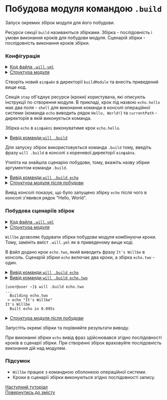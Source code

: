 # Побудова модуля командою <code>.build</code>

Запуск окремих збірок модуля для його побудови.

Ресурси cекції `build` називаються збірками. Збірка - послідовність і умови виконання кроків для побудови модуля. Сценарій збірки - послідовність виконання кроків збірки.  

### Конфігурація

<details>
  <summary><u>Код файла <code>.will.yml</code></u></summary>

```yaml
about :

    name : buildModule
    description : "Using build command"
    version : 0.0.1
    keywords :
        - willbe

step :

  echo.hello :
    shell : echo "Hello, World!"
    currentPath : '.'

build :

  echo:
    steps :
       - echo.hello

```

</details>
<details>
  <summary><u>Структура модуля</u></summary>

```
buildModule              
     └── .will.yml     

```

</details>

Створіть новий `вілфайл` в директорії `buildModule` та внесіть приведений вище код.  

Секція `step` об'єднує ресурси (кроки) користувача, які описують інструкції по створення модуля. В прикладі, крок під назвою `echo.hello` має два поля - `shell` для виконання команди в консолі операційної системи (команда `echo` виводить рядок `Hello, World!`) та `currentPath` - директорія в якій виконується команда.  

Збірка `echo` в `вілфайлі` виконуватиме крок `echo.hello`.  

<details>
  <summary><u>Вивід команди <code>will .build</code></u></summary>

```
[user@user ~]$ will .build
...
Please specify exactly one build scenario, none satisfies passed arguments

```

</details>

Для запуску збірок використовується команда `.build` тому, введіть фразу `will .build` в консолі з кореневої директорії `вілфайла`. 

Утиліта на знайшла сценарію побудови, тому, вкажіть назву збірки аргументом команди `.build`.

<details>
  <summary><u>Вивід команди <code>will .build echo</code></u></summary>

```
[user@user ~]$ will .build echo
Command ".build echo"
...
  Building echo
 > echo "Hello, World"
Hello, World
  Built echo.debug in 0.089s

```

</details>
<details>
  <summary><u>Структура модуля після побудови</u></summary>

```
buildModule              
     └── .will.yml     

```

</details> 

Вивід консолі показує, що було запущено збірку `echo` після чого в консолі з'явився рядок "Hello, World". 

### Побудова сценаріїв збірок

<details>
  <summary><u>Код файла <code>.will.yml</code></u></summary>

```yaml

about :

    name : buildModuleWithCriterion
    description : "Output of various phrases using criterions"
    version : 0.0.1
    keywords :
        - willbe

step :

  echo.hello :
    shell : echo "Hello, World"
    currentPath : '.'

  echo.two :
    shell : echo "It's Willbe"
    currentPath : '.'    

build :

  echo:
    steps :
       - echo.hello
       - echo.two

  echo.two:
    steps :
       - echo.two      

```

</details>
<details>
  <summary><u>Структура модуля</u></summary>

```
buildModule              
     └── .will.yml     

```

</details> 

`Willbe` дозволяє будувати збірки побудови модуля комбінуючи кроки. Тому, замініть вміст `.will.yml` як в приведеному вище коді.

В файл додано крок `echo.two`, який виводить фразу `It's Willbe` в консоль. Сценарій збірки `echo` включає два кроки, а збірка `echo.two` - один.   

<details>
  <summary><u>Вивід команди <code>will .build echo</code></u></summary>

```
[user@user ~]$ will .build echo
...
  Building echo
 > echo "Hello, World"
Hello, World
 > echo "It's Willbe"
It's Willbe
  Built echo in 0.275s

```

</details>
<details>
  <summary><u>Вивід команди <code>will .build echo.two</code></u>


```
[user@user ~]$ will .build echo.two
...
  Building echo.two
 > echo "It's Willbe"
It's Willbe
  Built echo in 0.095s

```
</details>
<details>
  <summary><u>Структура модуля після побудови</u></summary>

```
buildModule              
     └── .will.yml     

```

</details>

Запустіть окремі збірки та порівняйте результати виводу.  

При виконанні збірки `echo` вивід фраз здійснювався згідно послідовності кроків в сценарії збірки. При створенні збірок враховуйте послідовність виконання дій над модулем.

### Підсумок

- `Willbe` працює з командною оболонкою операційної системи.  
- Кроки в сценарії збірки виконуються згідно послідовності запису.  

[Наступний туторіал](StepsPredefined.md)  
[Повернутись до змісту](../README.md#tutorials)
